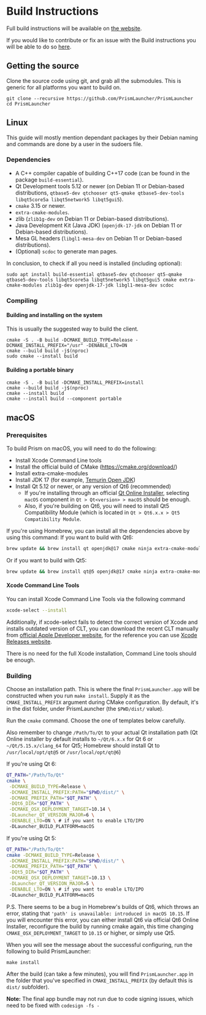 # Build Instructions

Full build instructions will be available on [the website](https://prismlauncher.org/wiki/development/build-instructions/).

If you would like to contribute or fix an issue with the Build instructions you will be able to do so [here](https://github.com/PrismLauncher/website/blob/master/src/wiki/development/build-instructions.md).

## Getting the source

Clone the source code using git, and grab all the submodules. This is generic for all platforms you want to build on.
```
git clone --recursive https://github.com/PrismLauncher/PrismLauncher
cd PrismLauncher
```

## Linux

This guide will mostly mention dependant packages by their Debian naming and commands are done by a user in the sudoers file.
### Dependencies

- A C++ compiler capable of building C++17 code (can be found in the package `build-essential`).
- Qt Development tools 5.12 or newer (on Debian 11 or Debian-based distributions, `qtbase5-dev qtchooser qt5-qmake qtbase5-dev-tools libqt5core5a libqt5network5 libqt5gui5`).
- `cmake` 3.15 or newer.
- `extra-cmake-modules`.
- zlib (`zlib1g-dev` on Debian 11 or Debian-based distributions).
- Java Development Kit (Java JDK) (`openjdk-17-jdk` on Debian 11 or Debian-based distributions).
- Mesa GL headers (`libgl1-mesa-dev` on Debian 11 or Debian-based distributions).
- (Optional) `scdoc` to generate man pages.

In conclusion, to check if all you need is installed (including optional):

```
sudo apt install build-essential qtbase5-dev qtchooser qt5-qmake qtbase5-dev-tools libqt5core5a libqt5network5 libqt5gui5 cmake extra-cmake-modules zlib1g-dev openjdk-17-jdk libgl1-mesa-dev scdoc
```

### Compiling
#### Building and installing on the system
This is usually the suggested way to build the client.

```
cmake -S . -B build -DCMAKE_BUILD_TYPE=Release -DCMAKE_INSTALL_PREFIX="/usr" -DENABLE_LTO=ON
cmake --build build -j$(nproc)
sudo cmake --install build
```

#### Building a portable binary

```
cmake -S . -B build -DCMAKE_INSTALL_PREFIX=install
cmake --build build -j$(nproc)
cmake --install build
cmake --install build --component portable
```

## macOS

### Prerequisites
To build Prism on macOS, you will need to do the following:
- Install Xcode Command Line tools
- Install the official build of CMake (https://cmake.org/download/)
- Install extra-cmake-modules
- Install JDK 17 (for example, [Temurin Open JDK](https://adoptium.net/temurin/releases/?version=17))
- Install Qt 5.12 or newer, or any version of Qt6 (recommended)
  - If you're installing through an official [Qt Online Installer](https://www.qt.io/download), selecting `macOS` component in `Qt > Qt<version> > macOS` should be enough.
  - Also, if you're building on Qt6, you will need to install Qt5 Compatibility Module (which is located in `Qt > Qt6.x.x > Qt5 Compatibility Module`.

If you're using Homebrew, you can install all the dependencies above by using this command:
If you want to build with Qt6:
```sh
brew update && brew install qt openjdk@17 cmake ninja extra-cmake-modules
```
Or if you want to build with Qt5:
```sh
brew update && brew install qt@5 openjdk@17 cmake ninja extra-cmake-modules
```

#### Xcode Command Line Tools
You can install Xcode Command Line Tools via the following command
```sh
xcode-select --install
```
Additionally, if xcode-select fails to detect the correct version of Xcode and installs outdated version of CLT, you can download the recent CLT manually from [official Apple Developer website](https://developer.apple.com/download/all/?q=xcode%20command%20line%20tools), for the reference you can use [Xcode Releases website](https://xcodereleases.com/).

There is no need for the full Xcode installation, Command Line tools should be enough.
### Building
Choose an installation path.
This is where the final `PrismLauncher.app` will be constructed when you run `make install`. Supply it as the `CMAKE_INSTALL_PREFIX` argument during CMake configuration. By default, it's in the dist folder, under PrismLauncher (the `$PWD/dist/` value).

Run the `cmake` command. Choose the one of templates below carefully.

Also remember to change `/Path/To/Qt` to your actual Qt installation path (Qt Online installer by default installs to `~/Qt/6.x.x` for Qt 6 or `~/Qt/5.15.x/clang_64` for Qt5; Homebrew should install Qt to `/usr/local/opt/qt@5` or `/usr/local/opt/qt@6`)

If you're using Qt 6:
```sh
QT_PATH="/Path/To/Qt"
cmake \
 -DCMAKE_BUILD_TYPE=Release \
 -DCMAKE_INSTALL_PREFIX:PATH="$PWD/dist/" \
 -DCMAKE_PREFIX_PATH="$QT_PATH" \
 -DQt6_DIR="$QT_PATH" \
 -DCMAKE_OSX_DEPLOYMENT_TARGET=10.14 \
 -DLauncher_QT_VERSION_MAJOR=6 \
 -DENABLE_LTO=ON \ # if you want to enable LTO/IPO
 -DLauncher_BUILD_PLATFORM=macOS
```
If you're using Qt 5:
```sh
QT_PATH="/Path/To/Qt"
cmake -DCMAKE_BUILD_TYPE=Release \
 -DCMAKE_INSTALL_PREFIX:PATH="$PWD/dist/" \
 -DCMAKE_PREFIX_PATH="$QT_PATH" \
 -DQt5_DIR="$QT_PATH" \
 -DCMAKE_OSX_DEPLOYMENT_TARGET=10.13 \
 -DLauncher_QT_VERSION_MAJOR=5 \
 -DENABLE_LTO=ON \ # if you want to enable LTO/IPO
 -DLauncher_BUILD_PLATFORM=macOS
 ```
P.S. There seems to be a bug in Homebrew's builds of Qt6, which throws an error, stating that `'path' is unavailable: introduced in macOS 10.15`. If you will encounter this error, you can either install Qt6 via official Qt6 Online Installer, reconfigure the build by running cmake again, this time changing `CMAKE_OSX_DEPLOYMENT_TARGET` to `10.15` or higher, or simply use Qt5.


When you will see the message about the successful configuring, run the following to build PrismLauncher:
```
make install
```

After the build (can take a few minutes), you will find `PrismLauncher.app` in the folder that you've specified in `CMAKE_INSTALL_PREFIX` (by default this is `dist/` subfolder).

**Note:** The final app bundle may not run due to code signing issues, which
need to be fixed with `codesign -fs -`
